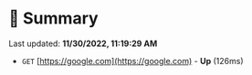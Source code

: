 # 📖 Summary
Last updated: **11/30/2022, 11:19:29 AM**

- `GET` [https://google.com](https://google.com) - **Up** (126ms)
